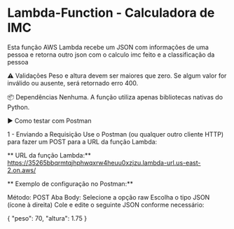 # Lambda-Function - Calculadora de IMC

Esta função AWS Lambda recebe um JSON com informações de uma pessoa e retorna outro json com o calculo imc feito e a classificação da pessoa


⚠️ Validações
  Peso e altura devem ser maiores que zero.
  Se algum valor for inválido ou ausente, será retornado erro 400.


📦 Dependências
  Nenhuma. A função utiliza apenas bibliotecas nativas do Python.


▶️ Como testar com Postman

1 - Enviando a Requisição
  Use o Postman (ou qualquer outro cliente HTTP) para fazer um POST para a URL da função Lambda:

** URL da função Lambda:**
  https://35265bbqrmtqjhphwqxrw4heuu0xzjzu.lambda-url.us-east-2.on.aws/

** Exemplo de configuração no Postman:**

Método: POST
  Aba Body:
  Selecione a opção raw
  Escolha o tipo JSON (ícone à direita)
  Cole e edite o seguinte JSON conforme necessário:

  {
  "peso": 70,
  "altura": 1.75
  }
